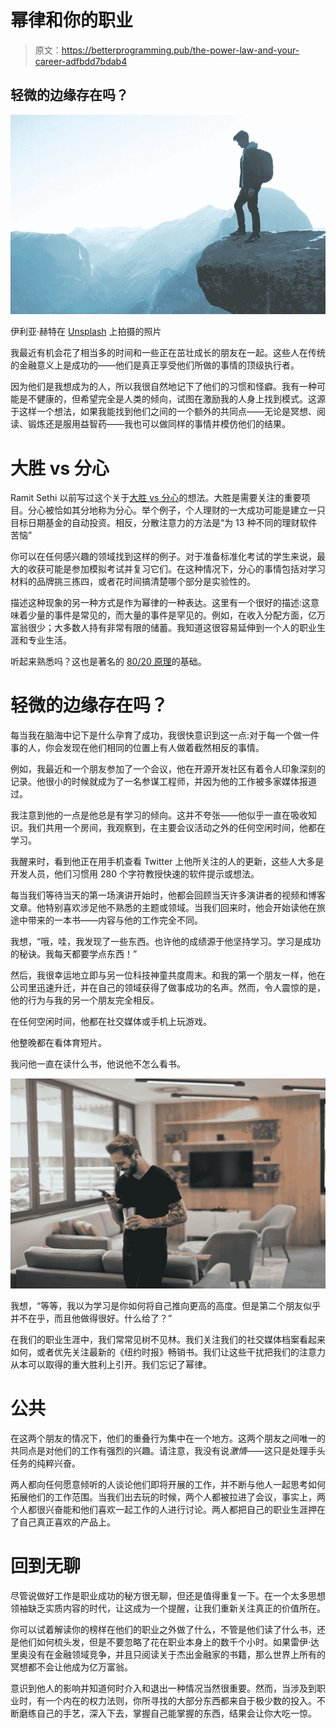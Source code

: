 # 幂律和你的职业

> 原文：<https://betterprogramming.pub/the-power-law-and-your-career-adfbdd7bdab4>

## 轻微的边缘存在吗？

![](img/8e4a6c742c6c0b5d3fb91654c792b0ee.png)

伊利亚·赫特在 [Unsplash](https://unsplash.com/s/photos/slight-edge?utm_source=unsplash&utm_medium=referral&utm_content=creditCopyText) 上拍摄的照片

我最近有机会花了相当多的时间和一些正在茁壮成长的朋友在一起。这些人在传统的金融意义上是成功的——他们是真正享受他们所做的事情的顶级执行者。

因为他们是我想成为的人，所以我很自然地记下了他们的习惯和怪癖。我有一种可能是不健康的，但希望完全是人类的倾向，试图在激励我的人身上找到模式。这源于这样一个想法，如果我能找到他们之间的一个额外的共同点——无论是冥想、阅读、锻炼还是服用益智药——我也可以做同样的事情并模仿他们的结果。

# 大胜 vs 分心

Ramit Sethi 以前写过这个关于[大胜 vs 分心](https://www.iwillteachyoutoberich.com/blog/the-big-wins-manifesto/)的想法。大胜是需要关注的重要项目。分心被恰如其分地称为分心。举个例子，个人理财的一大成功可能是建立一只目标日期基金的自动投资。相反，分散注意力的方法是“为 13 种不同的理财软件苦恼”

你可以在任何感兴趣的领域找到这样的例子。对于准备标准化考试的学生来说，最大的收获可能是参加模拟考试并复习它们。在这种情况下，分心的事情包括对学习材料的品牌挑三拣四，或者花时间搞清楚哪个部分是实验性的。

描述这种现象的另一种方式是作为幂律的一种表达。这里有一个很好的描述:这意味着少量的事件是常见的，而大量的事件是罕见的。例如，在收入分配方面，亿万富翁很少；大多数人持有非常有限的储蓄。我知道这很容易延伸到一个人的职业生涯和专业生活。

听起来熟悉吗？这也是著名的 [80/20 原理](https://richardkoch.net/2012/11/the-8020-principle-2/)的基础。

# 轻微的边缘存在吗？

每当我在脑海中记下是什么孕育了成功，我很快意识到这一点:对于每一个做一件事的人，你会发现在他们相同的位置上有人做着截然相反的事情。

例如，我最近和一个朋友参加了一个会议，他在开源开发社区有着令人印象深刻的记录。他很小的时候就成为了一名参谋工程师，并因为他的工作被多家媒体报道过。

我注意到他的一点是他总是有学习的倾向。这并不夸张——他似乎一直在吸收知识。我们共用一个房间，我观察到，在主要会议活动之外的任何空闲时间，他都在学习。

我醒来时，看到他正在用手机查看 Twitter 上他所关注的人的更新，这些人大多是开发人员，他们习惯用 280 个字符教授快速的软件提示或想法。

每当我们等待当天的第一场演讲开始时，他都会回顾当天许多演讲者的视频和博客文章。他特别喜欢涉足他不熟悉的主题或领域。当我们回来时，他会开始读他在旅途中带来的一本书——内容与他的工作完全不同。

我想，“哦，哇，我发现了一些东西。也许他的成绩源于他坚持学习。学习是成功的秘诀。我每天都要学点东西！”

然后，我很幸运地立即与另一位科技神童共度周末。和我的第一个朋友一样，他在公司里迅速升迁，并在自己的领域获得了做事成功的名声。然而，令人震惊的是，他的行为与我的另一个朋友完全相反。

在任何空闲时间，他都在社交媒体或手机上玩游戏。

他整晚都在看体育短片。

我问他一直在读什么书，他说他不怎么看书。

![](img/cfe9f63863a61170608ec3a592bff708.png)

我想，“等等，我以为学习是你如何将自己推向更高的高度。但是第二个朋友似乎并不在乎，而且他做得很好。什么给了？”

在我们的职业生涯中，我们常常见树不见林。我们关注我们的社交媒体档案看起来如何，或者优先关注最新的《纽约时报》畅销书。我们让这些干扰把我们的注意力从本可以取得的重大胜利上引开。我们忘记了幂律。

# 公共

在这两个朋友的情况下，他们的重叠行为集中在一个地方。这两个朋友之间唯一的共同点是对他们的工作有强烈的兴趣。请注意，我没有说*激情*——这只是处理手头任务的纯粹兴奋。

两人都向任何愿意倾听的人谈论他们即将开展的工作，并不断与他人一起思考如何拓展他们的工作范围。当我们出去玩的时候，两个人都被拉进了会议，事实上，两个人都很兴奋能和他们喜欢一起工作的人进行讨论。两人都把自己的职业生涯押在了自己真正喜欢的产品上。

# 回到无聊

尽管说做好工作是职业成功的秘方很无聊，但还是值得重复一下。在一个太多思想领袖缺乏实质内容的时代，让这成为一个提醒，让我们重新关注真正的价值所在。

你可以试着解读你的榜样在他们的职业之外做了什么，不管是他们读了什么书，还是他们如何梳头发，但是不要忽略了花在职业本身上的数千个小时。如果雷伊·达里奥没有在金融领域竞争，并且只阅读关于杰出金融家的书籍，那么世界上所有的冥想都不会让他成为亿万富翁。

意识到他人的影响并知道何时介入和退出一种情况当然很重要。然而，当涉及到职业时，有一个内在的权力法则，你所寻找的大部分东西都来自于极少数的投入。不断磨练自己的手艺，深入下去，掌握自己能掌握的东西，结果会让你大吃一惊。
